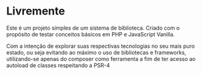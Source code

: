 # Livremente

Este é um projeto simples de um sistema de  biblioteca. Criado com o propósito de testar conceitos básicos em PHP e JavaScript Vanilla.

Com a intenção de explorar suas respectivas tecnologias no seu mais puro estado, ou seja evitando ao máximo o uso de bibliotecas e frameworks, utilizando-se apenas do composer como ferramenta a fim de ter acesso ao autoload de classes respeitando a PSR-4  
